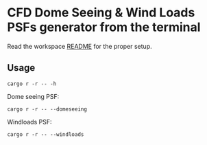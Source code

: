 #  CFD Dome Seeing & Wind Loads PSFs generator from the terminal

Read the workspace [README](../README.md) for the proper setup.

## Usage

```shell
cargo r -r -- -h
```

Dome seeing PSF:

```shell
cargo r -r -- --domeseeing
```

Windloads PSF:

```shell
cargo r -r -- --windloads
```


